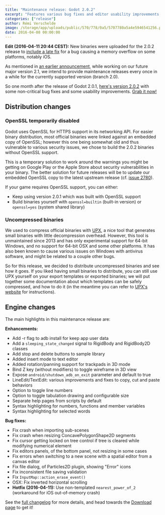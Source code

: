 ```yaml
---
title: "Maintenance release: Godot 2.0.2"
excerpt: "Features various bug fixes and editor usability improvements, notably in the script editor. This time, the official binaries are also built without OpenSSL and not compressed with UPX."
categories: ["release"]
author: Rémi Verschelde
image: /storage/app/uploads/public/570/778/0a5/5707780a5a4e5946541256.png
date: 2016-04-08 00:00:00
---
```


**Edit (2016-04-11 20:44 CEST):** New binaries were uploaded for the 2.0.2 release to [include a late fix](https://github.com/godotengine/godot/commit/e8a0b2462b11528838ad5890f2146a84a9e70f93) for a bug causing a memory overflow on some platforms, notably iOS.

As mentioned in [an earlier announcement](article/updates-on-the-release-cycle-and-godot-2-0-1), while working on our future major version 2.1, we intend to provide maintenance releases every once in a while for the currently supported version (branch 2.0).

So one month after the release of Godot 2.0.1, [here's version 2.0.2](/download) with some non-critical bug fixes and some usability improvements. [Grab it now!](/download)

## Distribution changes

### OpenSSL temporarily disabled

Godot uses OpenSSL for HTTPS support in its networking API. For easier binary distribution, most official binaries were linked against an embedded copy of OpenSSL; however this one being somewhat old and thus vulnerable to various security issues, we chose to build the 2.0.2 binaries without OpenSSL support.

This is a temporary solution to work around the warnings you might be getting on Google Play or the Apple Store about security vulnerabilities in your binary. The better solution for future releases will be to update our embedded OpenSSL copy to the latest upstream release (cf. [issue 2780](https://github.com/godotengine/godot/issues/2780)).

If your game requires OpenSSL support, you can either:

- Keep using version 2.0.1 which was built with OpenSSL support
- Build binaries yourself with `openssl=builtin` (built-in version) or `openssl=yes` (system shared library)

### Uncompressed binaries

We used to compress official binaries with [UPX](http://upx.sourceforge.net), a nice tool that generates small binaries with little decompression overhead. However, this tool is unmaintained since 2013 and has only experimental support for 64-bit Windows, and no support for 64-bit OSX and some other platforms. It has also been known to cause various issues on Windows with antivirus software, and might be related to a couple other bugs.

So for this release, we decided to distribute uncompressed binaries and see how it goes. If you liked having small binaries to distribute, you can still use UPX yourself on your export templates or exported binaries; we will put together some documentation about which templates can be safely compressed, and how to do it (in the meantime you can refer to [UPX's website](http://upx.sourceforge.net) for instructions).

## Engine changes

The main highlights in this maintenance release are:

**Enhancements:**

- Add -r flag to adb install for keep app user data
- Add a `sleeping_state_changed` signal to RigidBody and RigidBody2D classes
- Add stop and delete buttons to sample library
- Added insert mode to text editor
- Added rotation/panning support for trackpads in 3D mode
- Bind Z key (without modifiers) to toggle wireframe in 3D view
- Expose `android/shutdown_adb_on_exit` parameter and default to true
- LineEdit/TextEdit: various improvements and fixes to copy, cut and paste behaviors
- Option to toggle line numbers
- Option to toggle tabulation drawing and configurable size
- Separate help pages from scripts by default
- Syntax highlighting for numbers, functions and member variables
- Syntax highlighting for selected words

**Bug fixes:**

- Fix crash when importing sub-scenes
- Fix crash when resizing ConcavePolygonShape2D segments
- Fix cursor getting locked on tree control if tree is cleared while modifying numerical element
- Fix editors panels, of the bottom panel, not resizing in some cases
- Fix errors when switching to a new scene with a spatial editor from a canvas editor
- Fix file dialog, of Particles2D plugin, showing "Error" icons
- Fix inconsistent file saving validation
- Fix `InputMap::action_erase_event()`
- OSX: Fix inverted horizontal scrolling
- **Hotfix (2016-04-11):** Use non-templated `nearest_power_of_2` (workaround for iOS out-of-memory crash)

See the [full changelog](https://github.com/godotengine/godot-builds/releases/2.0.2/Godot_v2.0.2_stable_changelog.txt) for more details, and head towards the [Download page](-download) to get it!
